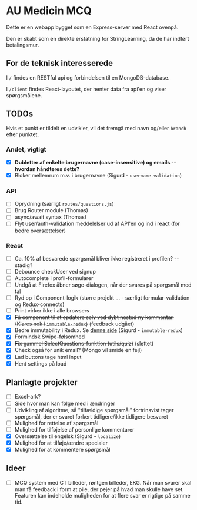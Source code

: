 # AU Medicin MCQ

Dette er en webapp bygget som en Express-server med React ovenpå.

Den er skabt som en direkte erstatning for StringLearning, da de har indført betalingsmur.

## For de teknisk interesserede

I `/` findes en RESTful api og forbindelsen til en MongoDB-database.

I `/client` findes React-layoutet, der henter data fra api'en og viser spørgsmålene.

## TODOs

Hvis et punkt er tildelt en udvikler, vil det fremgå med navn og/eller `branch` efter punktet.

### Andet, vigtigt

- [x] **Dubletter af enkelte brugernavne (case-insensitive) og emails -- hvordan håndteres dette?**
- [x] Bloker mellemrum m.v. i brugernavne (Sigurd - `username-validation`)

### API

- [ ] Oprydning (særligt `routes/questions.js`)
- [ ] Brug Router module (Thomas)
- [ ] async/await syntax (Thomas)
- [ ] Flyt user/auth-validation meddelelser ud af API'en og ind i react (for bedre oversættelser)

### React

- [ ] Ca. 10% af besvarede spørgsmål bliver ikke registreret i profilen? -- stadig?
- [ ] Debounce checkUser ved signup
- [ ] Autocomplete i profil-formularer
- [ ] Undgå at Firefox åbner søge-dialogen, når der svares på spørgsmål med tal
- [ ] Ryd op i Component-logik (større projekt ... - særligt formular-validation og Redux-connects)
- [ ] Print virker ikke i alle browsers
- [x] ~~Få component til at opdatere selv ved dybt nested ny kommentar. (Klares nok i `immutable-redux`)~~ (feedback udgået)
- [x] Bedre immutability i Redux. Se [denne side](https://redux.js.org/recipes/structuring-reducers/immutable-update-patterns) (Sigurd - `immutable-redux`)
- [x] Formindsk Swipe-følsomhed
- [x] ~~Fix gammel SelectQuestions-funktion (utils/quiz)~~ (slettet)
- [x] Check også for unik email? (Mongo vil smide en fejl)
- [x] Lad buttons tage html input
- [x] Hent settings på load

## Planlagte projekter

- [ ] Excel-ark?
- [ ] Side hvor man kan følge med i ændringer
- [ ] Udvikling af algoritme, så "tilfældige spørgsmål" fortrinsvist tager spørgsmål, der er svaret forkert tidligere/ikke tidligere besvaret
- [ ] Mulighed for rettelse af spørgsmål
- [ ] Mulighed for tilføjelse af personlige kommentarer
- [x] Oversættelse til engelsk (Sigurd - `localize`)
- [x] Mulighed for at tilføje/ændre specialer
- [x] Mulighed for at kommentere spørgsmål

## Ideer

- [ ] MCQ system med CT billeder, røntgen billeder, EKG. Når man svarer skal man få feedback i form at pile, der pejer på hvad man skulle have set. Featuren kan indeholde muligheden for at flere svar er rigtige på samme tid.
